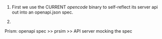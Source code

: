 


1. First we use the CURRENT *opencode* binary to self-reflect its server api out
   into an openapi.json spec.

2. 





Prism:   openapi spec >> prsim >> API server mocking the spec 
